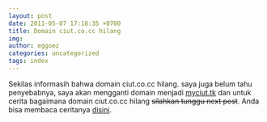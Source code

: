 ```yaml
---
layout: post
date: 2011-05-07 17:18:35 +0700
title: Domain ciut.co.cc hilang
img: 
author: eggoez
categories: uncategorized
tags: index
---
```

<p>Sekilas informasih bahwa domain ciut.co.cc hilang. saya juga belum tahu penyebabnya, saya akan mengganti domain menjadi <a title="new ciut" href="http://ciut.github.io" target="_blank">myciut.tk</a> dan untuk cerita bagaimana domain ciut.co.cc hilang <del>silahkan tunggu next post</del>. Anda bisa membaca ceritanya <a title="Kenapa?" href="http://ciutirc.blogspot.com/2011/05/domain-ciutcocc-mendadak-hilang.html" target="_blank">disini</a>.</p>